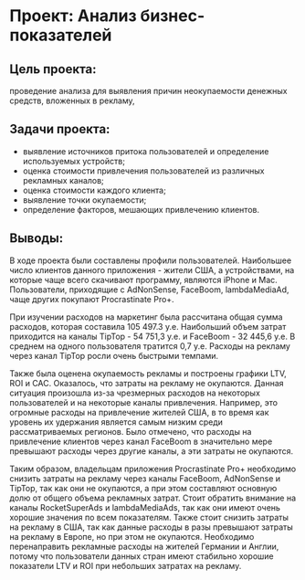 # Проект: Анализ бизнес-показателей
## Цель проекта: 
проведение анализа для выявления причин неокупаемости денежных средств, вложенных в рекламу, 
## Задачи проекта:
* выявление источников притока пользователей и определение используемых устройств;
* оценка стоимости привлечения пользователей из различных рекламных каналов;
* оценка стоимости каждого клиента;
* выявление точки окупаемости;
* определение факторов, мешающих привлечению клиентов.
## Выводы:
В ходе проекта были составлены профили пользователей. Наибольшее число клиентов данного приложения - жители США, а устройствами, 
на которые чаще всего скачивают программу, являются iPhone и Mac. Пользователи, приходящие с AdNonSense, FaceBoom, lambdaMediaAd, 
чаще других покупают Procrastinate Pro+. 

При изучении расходов на маркетинг была рассчитана общая сумма расходов, которая составила 105 497.3 у.е. 
Наибольший объем затрат приходится на каналы TipTop - 54 751,3 у.е. и FaceBoom - 32 445,6 у.е. 
В среднем на одного пользователя тратится 0,7 у.е. Расходы на рекламу через канал TipTop росли очень быстрыми темпами.

Также была оценена окупаемость рекламы и построены графики LTV, ROI и CAC. Оказалось, что затраты на рекламу не окупаются. 
Данная ситуация произошла из-за чрезмерных расходов на некоторых пользователей и на некоторые каналы привлечения. 
Например, это огромные расходы на привлечение жителей США, в то время как уровень их удержания является самым низким среди рассматриваемых регионов. 
Было отмечено, что расходы на привлечение клиентов через канал FaceBoom в значительно мере превышают расходы через другие каналы, а эти затраты не окупаются.

Таким образом, владельцам приложения Procrastinate Pro+ необходимо снизить затраты на рекламу через каналы FaceBoom, AdNonSense и TipTop, 
так как они не окупаются, а при этом составляют основную долю от общего объема рекламных затрат. 
Стоит обратить внимание на каналы RocketSuperAds и lambdaMediaAds, так как они имеют очень хорошие значения по всем показателям. 
Также стоит снизить затраты на рекламу в США, так как данные расходы в разы превышают затраты на рекламу в Европе, но при этом не окупаются. 
Необходимо перенаправить рекламные расходы на жителей Германии и Англии, потому что пользователи данных стран имеют стабильно хорошие показатели LTV и ROI 
при небольших затратах на рекламу.
